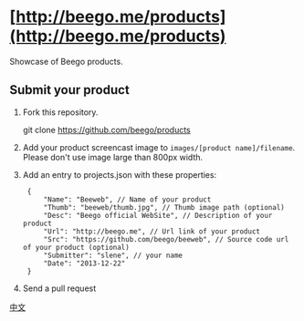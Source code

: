 # [http://beego.me/products](http://beego.me/products)

Showcase of Beego products.

## Submit your product

1. Fork this repository.

    git clone https://github.com/beego/products

2. Add your product screencast image to `images/[product name]/filename`. Please don't use image large than 800px width.

3. Add an entry to projects.json with these properties:

        {
        	"Name": "Beeweb", // Name of your product
        	"Thumb": "beeweb/thumb.jpg", // Thumb image path (optional)
        	"Desc": "Beego official WebSite", // Description of your product
        	"Url": "http://beego.me", // Url link of your product
        	"Src": "https://github.com/beego/beeweb", // Source code url of your product (optional)
        	"Submitter": "slene", // your name
        	"Date": "2013-12-22"
        }

4. Send a pull request

[中文](https://github.com/beego/products/blob/master/README_zh.md)
